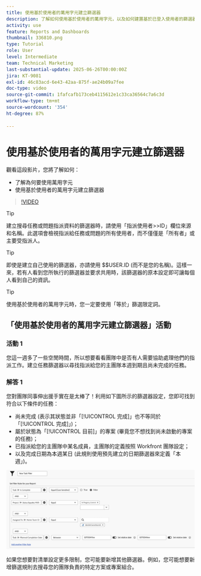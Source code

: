 ```yaml
---
title: 使用基於使用者的萬用字元建立篩選器
description: 了解如何使用基於使用者的萬用字元，以及如何建置基於已登入使用者的篩選器。
activity: use
feature: Reports and Dashboards
thumbnail: 336810.png
type: Tutorial
role: User
level: Intermediate
team: Technical Marketing
last-substantial-update: 2025-06-26T00:00:00Z
jira: KT-9081
exl-id: 46c83acd-6e43-42aa-875f-ae24b09a7fee
doc-type: video
source-git-commit: 1fafcafb173ceb4115612e1c33ca36564c7a6c3d
workflow-type: tm+mt
source-wordcount: '354'
ht-degree: 87%

---
```


# 使用基於使用者的萬用字元建立篩選器

觀看這段影片，您將了解如何：

* 了解為何要使用萬用字元
* 使用基於使用者的萬用字元建立篩選器

>[!VIDEO](https://video.tv.adobe.com/v/3464484/?quality=12&learn=on&captions=chi_hant)

>[!TIP]
>
>建立搜尋任務或問題指派資料的篩選器時，請使用「指派使用者>>ID」欄位來源和名稱。此選項會檢視指派給任務或問題的所有使用者，而不僅僅是「所有者」或主要受指派人。

>[!TIP]
>
>即使是建立自己使用的篩選器，亦請使用 $$USER.ID (而不是您的名稱)。這樣一來，若有人看到您所執行的篩選器並要求共用時，該篩選器的原本設定即可讓每個人看到自己的資訊。

>[!TIP]
>
>使用基於使用者的萬用字元時，您一定要使用「等於」篩選限定詞。


## 「使用基於使用者的萬用字元建立篩選器」活動

### 活動 1

您這一週多了一些空閒時間，所以想要看看團隊中是否有人需要協助處理他們的指派工作。建立任務篩選器以尋找指派給您的主團隊本週到期且尚未完成的任務。

### 解答 1

您對團隊同事伸出援手實在是太棒了！利用如下圖所示的篩選器設定，您即可找到符合以下條件的任務：

* 尚未完成 (表示其狀態並非「[!UICONTROL 完成]」也不等同於「[!UICONTROL 完成]」)；
* 屬於狀態為「[!UICONTROL 目前]」的專案 (畢竟您不想找到尚未啟動的專案的任務)；
* 已指派給您的主團隊中某名成員，主團隊的定義按照 Workfront 團隊設定；
* 以及完成日期為本週某日 (此規則使用預先建立的日期篩選器來定義「本週」)。

![影像顯示使用基於使用者的萬用字元建立任務篩選器的畫面](assets/user-wildcard-exercise-answer.png)

如果您想要對清單設定更多限制，您可能要新增其他篩選器。例如，您可能想要新增篩選規則去搜尋您的團隊負責的特定方案或專案組合。
